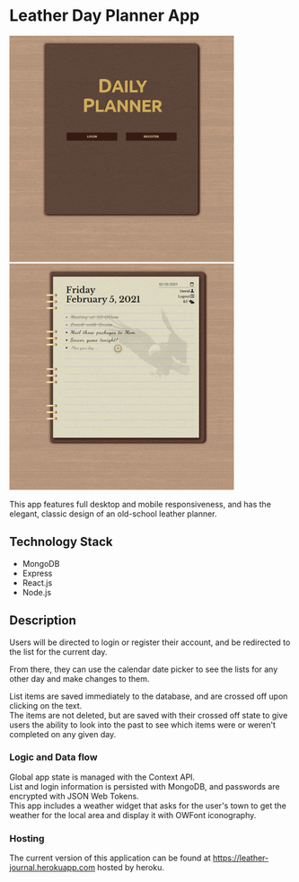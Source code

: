 # Leather Day Planner App

![Screenshot](screenshots/landing.png)
![Screenshot](screenshots/today.png)

This app features full desktop and mobile responsiveness,
and has the elegant, classic design of an old-school leather planner.

## Technology Stack

- MongoDB
- Express
- React.js
- Node.js

## Description

Users will be directed to login or register their account, and be redirected to the list for the current day.

From there, they can use the calendar date picker to see the lists for any other
day and make changes to them.

List items are saved immediately to the database, and are crossed off upon clicking on the text.  
The items are not deleted, but are saved with their crossed off state to give users the ability to look into the past to see which items were or weren't completed on any given day.

### Logic and Data flow

Global app state is managed with the Context API.  
List and login information is persisted with MongoDB, and passwords are encrypted with JSON Web Tokens.  
This app includes a weather widget that asks for the user's town to get the weather for the local area and display it with OWFont iconography.

### Hosting

The current version of this application can be found at https://leather-journal.herokuapp.com hosted by heroku.
